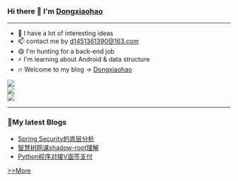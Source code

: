 ### Hi there 👋 I'm <a href="http://dongxiaohao.top/">Dongxiaohao</a>

<hr>

- 🤔 I have a lot of interesting ideas
- 📫 contact me by d1451361390@163.com
- 😄 I'm hunting for a back-end job
- ⚡ I'm learning about Android & data structure
- 🔥 Welcome to my blog -> <a href='http://dongxiaohao.top/'>Dongxiaohao</a>  
  
![](https://img.shields.io/badge/%E5%86%99%E4%BD%9C%E5%B7%A5%E5%85%B7-IDEA-blue)  
![](https://img.shields.io/badge/%E5%86%99%E4%BD%9C%E5%B7%A5%E5%85%B7-VSCODE-yellowgreen)  
![](https://img.shields.io/badge/%E5%86%99%E4%BD%9C%E5%B7%A5%E5%85%B7-PyCharm-green)  

<hr>

### 🎨My latest Blogs
 - <a href='https://dongxiaohao.top/2022/07/04/springboot-security%e5%ba%95%e5%b1%82%e6%b5%81%e7%a8%8b%e5%88%86%e6%9e%90/'>Spring Security的底层分析</a>
 - <a href='https://dongxiaohao.top/2022/05/31/%e5%b0%9d%e8%af%95%e4%bd%bf%e7%94%a8selenium%e6%99%ba%e6%85%a7%e6%a0%91%e8%87%aa%e5%8a%a8%e5%8c%96%e7%ad%94%e9%a2%98/'>智慧树网课shadow-root理解</a>
 - <a href='https://dongxiaohao.top/2022/04/04/python%e4%b8%8ev%e5%85%8d%e7%ad%be%e6%94%af%e4%bb%98%e5%af%b9%e6%8e%a5/'>Python程序对接V面签支付</a>

<a href='https://dongxiaohao.top/%e6%97%b6%e5%85%89%e8%bd%b4/'>&gt;&gt;More</a>



